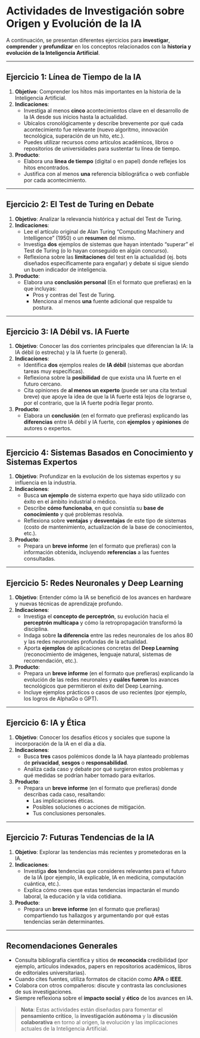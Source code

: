 # Actividades de Investigación sobre Origen y Evolución de la IA

A continuación, se presentan diferentes ejercicios para **investigar**, **comprender** y **profundizar** en los conceptos relacionados con la **historia y evolución de la Inteligencia Artificial**.

---

## Ejercicio 1: Línea de Tiempo de la IA

1. **Objetivo**: Comprender los hitos más importantes en la historia de la Inteligencia Artificial.
2. **Indicaciones**:
   - Investiga al menos **cinco** acontecimientos clave en el desarrollo de la IA desde sus inicios hasta la actualidad.
   - Ubícalos cronológicamente y describe brevemente por qué cada acontecimiento fue relevante (nuevo algoritmo, innovación tecnológica, superación de un hito, etc.).
   - Puedes utilizar recursos como artículos académicos, libros o repositorios de universidades para sustentar tu línea de tiempo.
3. **Producto**:
   - Elabora una **línea de tiempo** (digital o en papel) donde reflejes los hitos encontrados.  
   - Justifica con al menos **una** referencia bibliográfica o web confiable por cada acontecimiento.

---

## Ejercicio 2: El Test de Turing en Debate

1. **Objetivo**: Analizar la relevancia histórica y actual del Test de Turing.
2. **Indicaciones**:
   - Lee el artículo original de Alan Turing “Computing Machinery and Intelligence” (1950) o un **resumen** del mismo.
   - Investiga **dos** ejemplos de sistemas que hayan intentado “superar” el Test de Turing (o lo hayan conseguido en algún concurso).
   - Reflexiona sobre las **limitaciones** del test en la actualidad (ej. bots diseñados específicamente para engañar) y debate si sigue siendo un buen indicador de inteligencia.
3. **Producto**:
   - Elabora una **conclusión personal** (En el formato que prefieras) en la que incluyas:
     - Pros y contras del Test de Turing.
     - Menciona al menos **una** fuente adicional que respalde tu postura.

---

## Ejercicio 3: IA Débil vs. IA Fuerte

1. **Objetivo**: Conocer las dos corrientes principales que diferencian la IA: la IA débil (o estrecha) y la IA fuerte (o general).
2. **Indicaciones**:
   - Identifica **dos** ejemplos reales de **IA débil** (sistemas que abordan tareas muy específicas).
   - Reflexiona sobre la **posibilidad** de que exista una IA fuerte en el futuro cercano.  
   - Cita opiniones de **al menos un experto** (puede ser una cita textual breve) que apoye la idea de que la IA fuerte está lejos de lograrse o, por el contrario, que la IA fuerte podría llegar pronto.
3. **Producto**:
   - Elabora un **conclusión** (en el formato que prefieras) explicando las **diferencias** entre IA débil y IA fuerte, con **ejemplos** y **opiniones** de autores o expertos.

---

## Ejercicio 4: Sistemas Basados en Conocimiento y Sistemas Expertos

1. **Objetivo**: Profundizar en la evolución de los sistemas expertos y su influencia en la industria.
2. **Indicaciones**:
   - Busca **un ejemplo** de sistema experto que haya sido utilizado con éxito en el ámbito industrial o médico.
   - Describe **cómo funcionaba**, en qué consistía su **base de conocimiento** y qué problemas resolvía.
   - Reflexiona sobre **ventajas** y **desventajas** de este tipo de sistemas (costo de mantenimiento, actualización de la base de conocimientos, etc.).
3. **Producto**:
   - Prepara un **breve informe** (en el formato que prefieras) con la información obtenida, incluyendo **referencias** a las fuentes consultadas.

---

## Ejercicio 5: Redes Neuronales y Deep Learning

1. **Objetivo**: Entender cómo la IA se benefició de los avances en hardware y nuevas técnicas de aprendizaje profundo.
2. **Indicaciones**:
   - Investiga el **concepto de perceptrón**, su evolución hacia el **perceptrón multicapa** y cómo la retropropagación transformó la disciplina.
   - Indaga sobre **la diferencia** entre las redes neuronales de los años 80 y las redes neuronales profundas de la actualidad.
   - Aporta **ejemplos** de aplicaciones concretas del **Deep Learning** (reconocimiento de imágenes, lenguaje natural, sistemas de recomendación, etc.).
3. **Producto**:
   - Prepara un **breve informe** (en el formato que prefieras) explicando la evolución de las redes neuronales y **cuáles fueron** los avances tecnológicos que permitieron el éxito del Deep Learning.  
   - Incluye ejemplos prácticos o casos de uso recientes (por ejemplo, los logros de AlphaGo o GPT).

---

## Ejercicio 6: IA y Ética

1. **Objetivo**: Conocer los desafíos éticos y sociales que supone la incorporación de la IA en el día a día.
2. **Indicaciones**:
   - Busca **tres** casos polémicos donde la IA haya planteado problemas de **privacidad**, **sesgos** o **responsabilidad**.  
   - Analiza cada caso y debate por qué surgieron estos problemas y qué medidas se podrían haber tomado para evitarlos.
3. **Producto**:
   - Prepara un **breve informe** (en el formato que prefieras) donde describas cada caso, resaltando:
     - Las implicaciones éticas.
     - Posibles soluciones o acciones de mitigación.
     - Tus conclusiones personales.

---

## Ejercicio 7: Futuras Tendencias de la IA

1. **Objetivo**: Explorar las tendencias más recientes y prometedoras en la IA.
2. **Indicaciones**:
   - Investiga **dos** tendencias que consideres relevantes para el futuro de la IA (por ejemplo, IA explicable, IA en medicina, computación cuántica, etc.).
   - Explica cómo crees que estas tendencias impactarán el mundo laboral, la educación y la vida cotidiana.
3. **Producto**:
   - Prepara un **breve informe** (en el formato que prefieras) compartiendo tus hallazgos y argumentando por qué estas tendencias serán determinantes.

---

## Recomendaciones Generales

- Consulta bibliografía científica y sitios de **reconocida** credibilidad (por ejemplo, artículos indexados, papers en repositorios académicos, libros de editoriales universitarias).
- Cuando cites fuentes, utiliza formatos de citación como **APA** o **IEEE**.
- Colabora con otros compañeros: discute y contrasta las conclusiones de sus investigaciones.
- Siempre reflexiona sobre el **impacto social** y **ético** de los avances en IA.

> **Nota**: Estas actividades están diseñadas para fomentar el **pensamiento crítico**, la **investigación autónoma** y la **discusión colaborativa** en torno al origen, la evolución y las implicaciones actuales de la Inteligencia Artificial.
